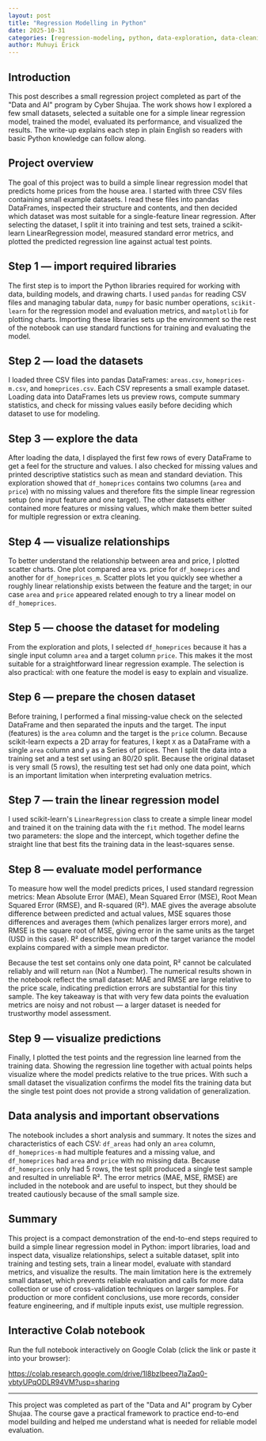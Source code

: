 ```yaml
---
layout: post
title: "Regression Modelling in Python"
date: 2025-10-31
categories: [regression-modeling, python, data-exploration, data-cleaning]
author: Muhuyi Erick
---
```


## Introduction

This post describes a small regression project completed as part of the "Data and AI" program by Cyber Shujaa. The work shows how I explored a few small datasets, selected a suitable one for a simple linear regression model, trained the model, evaluated its performance, and visualized the results. The write-up explains each step in plain English so readers with basic Python knowledge can follow along.

## Project overview

The goal of this project was to build a simple linear regression model that predicts home prices from the house area. I started with three CSV files containing small example datasets. I read these files into pandas DataFrames, inspected their structure and contents, and then decided which dataset was most suitable for a single-feature linear regression. After selecting the dataset, I split it into training and test sets, trained a scikit-learn LinearRegression model, measured standard error metrics, and plotted the predicted regression line against actual test points.

## Step 1 — import required libraries

The first step is to import the Python libraries required for working with data, building models, and drawing charts. I used `pandas` for reading CSV files and managing tabular data, `numpy` for basic number operations, `scikit-learn` for the regression model and evaluation metrics, and `matplotlib` for plotting charts. Importing these libraries sets up the environment so the rest of the notebook can use standard functions for training and evaluating the model.

## Step 2 — load the datasets

I loaded three CSV files into pandas DataFrames: `areas.csv`, `homeprices-m.csv`, and `homeprices.csv`. Each CSV represents a small example dataset. Loading data into DataFrames lets us preview rows, compute summary statistics, and check for missing values easily before deciding which dataset to use for modeling.

## Step 3 — explore the data

After loading the data, I displayed the first few rows of every DataFrame to get a feel for the structure and values. I also checked for missing values and printed descriptive statistics such as mean and standard deviation. This exploration showed that `df_homeprices` contains two columns (`area` and `price`) with no missing values and therefore fits the simple linear regression setup (one input feature and one target). The other datasets either contained more features or missing values, which make them better suited for multiple regression or extra cleaning.

## Step 4 — visualize relationships

To better understand the relationship between area and price, I plotted scatter charts. One plot compared area vs. price for `df_homeprices` and another for `df_homeprices_m`. Scatter plots let you quickly see whether a roughly linear relationship exists between the feature and the target; in our case `area` and `price` appeared related enough to try a linear model on `df_homeprices`.

## Step 5 — choose the dataset for modeling

From the exploration and plots, I selected `df_homeprices` because it has a single input column `area` and a target column `price`. This makes it the most suitable for a straightforward linear regression example. The selection is also practical: with one feature the model is easy to explain and visualize.

## Step 6 — prepare the chosen dataset

Before training, I performed a final missing-value check on the selected DataFrame and then separated the inputs and the target. The input (features) is the `area` column and the target is the `price` column. Because scikit-learn expects a 2D array for features, I kept `X` as a DataFrame with a single `area` column and `y` as a Series of prices. Then I split the data into a training set and a test set using an 80/20 split. Because the original dataset is very small (5 rows), the resulting test set had only one data point, which is an important limitation when interpreting evaluation metrics.

## Step 7 — train the linear regression model

I used scikit-learn's `LinearRegression` class to create a simple linear model and trained it on the training data with the `fit` method. The model learns two parameters: the slope and the intercept, which together define the straight line that best fits the training data in the least-squares sense.

## Step 8 — evaluate model performance

To measure how well the model predicts prices, I used standard regression metrics: Mean Absolute Error (MAE), Mean Squared Error (MSE), Root Mean Squared Error (RMSE), and R-squared (R²). MAE gives the average absolute difference between predicted and actual values, MSE squares those differences and averages them (which penalizes larger errors more), and RMSE is the square root of MSE, giving error in the same units as the target (USD in this case). R² describes how much of the target variance the model explains compared with a simple mean predictor.

Because the test set contains only one data point, R² cannot be calculated reliably and will return `nan` (Not a Number). The numerical results shown in the notebook reflect the small dataset: MAE and RMSE are large relative to the price scale, indicating prediction errors are substantial for this tiny sample. The key takeaway is that with very few data points the evaluation metrics are noisy and not robust — a larger dataset is needed for trustworthy model assessment.

## Step 9 — visualize predictions

Finally, I plotted the test points and the regression line learned from the training data. Showing the regression line together with actual points helps visualize where the model predicts relative to the true prices. With such a small dataset the visualization confirms the model fits the training data but the single test point does not provide a strong validation of generalization.

## Data analysis and important observations

The notebook includes a short analysis and summary. It notes the sizes and characteristics of each CSV: `df_areas` had only an `area` column, `df_homeprices-m` had multiple features and a missing value, and `df_homeprices` had `area` and `price` with no missing data. Because `df_homeprices` only had 5 rows, the test split produced a single test sample and resulted in unreliable R². The error metrics (MAE, MSE, RMSE) are included in the notebook and are useful to inspect, but they should be treated cautiously because of the small sample size.

## Summary

This project is a compact demonstration of the end-to-end steps required to build a simple linear regression model in Python: import libraries, load and inspect data, visualize relationships, select a suitable dataset, split into training and testing sets, train a linear model, evaluate with standard metrics, and visualize the results. The main limitation here is the extremely small dataset, which prevents reliable evaluation and calls for more data collection or use of cross-validation techniques on larger samples. For production or more confident conclusions, use more records, consider feature engineering, and if multiple inputs exist, use multiple regression.

## Interactive Colab notebook

Run the full notebook interactively on Google Colab (click the link or paste it into your browser):

https://colab.research.google.com/drive/1I8bzIbeeq7laZaq0-vbtyUPqODLR94VM?usp=sharing

---
This project was completed as part of the "Data and AI" program by Cyber Shujaa. The course gave a practical framework to practice end-to-end model building and helped me understand what is needed for reliable model evaluation.
